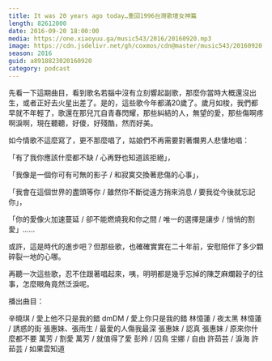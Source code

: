 ```yaml
---
title: It was 20 years ago today…重回1996台灣歌壇女神篇
length: 82612000
date: 2016-09-20 18:00:00
media: https://one.xiaoyuu.ga/music543/2016/20160920.mp3
image: https://cdn.jsdelivr.net/gh/coxmos/cdn@master/music543/20160920.jpg
season: 2016
guid: a8918823020160920
category: podcast
---
```


先看一下這期曲目，看到歌名若腦中沒有立刻響起副歌，那麼你當時大概還沒出生，或者正好去火星出差了。是的，這些歌今年都滿20歲了。歲月如梭，我們都早就不年輕了，歌還在那兒兀自青春閃耀，那些糾結的人，無望的愛，那些傷啊疼啊淚啊，現在聽聽，好傻，好殘酷，然而好美。

如今情歌不這麼寫了，更不那麼唱了，姑娘們不再需要對著爛男人悲悽地唱：

「有了我你應該什麼都不缺 / 心再野也知道該拒絕」，

「我像是一個你可有可無的影子 / 和寂寞交換著悲傷的心事」，

「我會在這個世界的盡頭等你 / 雖然你不斷從遠方捎來消息 / 要我從今後就忘記你」，

「你的愛像火加速蔓延 / 卻不能燃燒我和你之間 / 唯一的選擇是讓步 / 悄悄的割愛」……

或許，這是時代的進步吧？但那些歌，也確確實實在二十年前，安慰陪伴了多少顆碎裂一地的心哪。

再聽一次這些歌，忍不住跟著唱起來，咦，明明都是幾乎忘掉的陳芝麻爛穀子的往事，怎麼眼角竟然泛淚呢。

播出曲目：

辛曉琪 / 愛上他不只是我的錯
dmDM / 愛上你只是我的錯
林憶蓮 / 夜太黑
林憶蓮 / 誘惑的街
張惠妹、張雨生 / 最愛的人傷我最深
張惠妹 / 認真
張惠妹 / 原來你什麼都不要
萬芳 / 割愛
萬芳 / 就值得了愛
彭羚 / 囚鳥
坣娜 / 自由
許茹芸 / 淚海
許茹芸 / 如果雲知道
